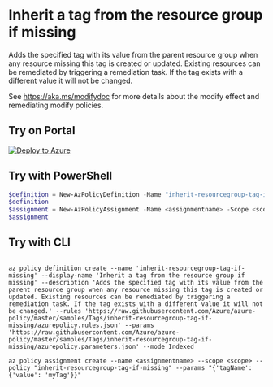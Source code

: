 # Inherit a tag from the resource group if missing

Adds the specified tag with its value from the parent resource group when any resource missing this tag is created or updated. Existing resources can be remediated by triggering a remediation task. If the tag exists with a different value it will not be changed.

See https://aka.ms/modifydoc for more details about the modify effect and remediating modify policies.

## Try on Portal

[![Deploy to Azure](http://azuredeploy.net/deploybutton.png)](https://portal.azure.com/#blade/Microsoft_Azure_Policy/CreatePolicyDefinitionBlade/uri/https%3A%2F%2Fraw.githubusercontent.com%2FAzure%2Fazure-policy%2Fmaster%2Fsamples%2FTags%2Finherit-resourcegroup-tag-if-missing%2Fazurepolicy.json)

## Try with PowerShell

````powershell
$definition = New-AzPolicyDefinition -Name "inherit-resourcegroup-tag-if-missing" -DisplayName "Inherit a tag from the resource group if missing" -description "Adds the specified tag with its value from the parent resource group when any resource missing this tag is created or updated. Existing resources can be remediated by triggering a remediation task. If the tag exists with a different value it will not be changed." -Policy 'https://raw.githubusercontent.com/Azure/azure-policy/master/samples/Tags/inherit-resourcegroup-tag-if-missing/azurepolicy.rules.json' -Parameter 'https://raw.githubusercontent.com/Azure/azure-policy/master/samples/Tags/inherit-resourcegroup-tag-if-missing/azurepolicy.parameters.json' -Mode Indexed
$definition
$assignment = New-AzPolicyAssignment -Name <assignmentname> -Scope <scope>  -tagName <tagName> -PolicyDefinition $definition
$assignment 
````



## Try with CLI

````cli

az policy definition create --name 'inherit-resourcegroup-tag-if-missing' --display-name 'Inherit a tag from the resource group if missing' --description 'Adds the specified tag with its value from the parent resource group when any resource missing this tag is created or updated. Existing resources can be remediated by triggering a remediation task. If the tag exists with a different value it will not be changed.' --rules 'https://raw.githubusercontent.com/Azure/azure-policy/master/samples/Tags/inherit-resourcegroup-tag-if-missing/azurepolicy.rules.json' --params 'https://raw.githubusercontent.com/Azure/azure-policy/master/samples/Tags/inherit-resourcegroup-tag-if-missing/azurepolicy.parameters.json' --mode Indexed

az policy assignment create --name <assignmentname> --scope <scope> --policy "inherit-resourcegroup-tag-if-missing" --params "{'tagName':{'value': 'myTag'}}"

````
